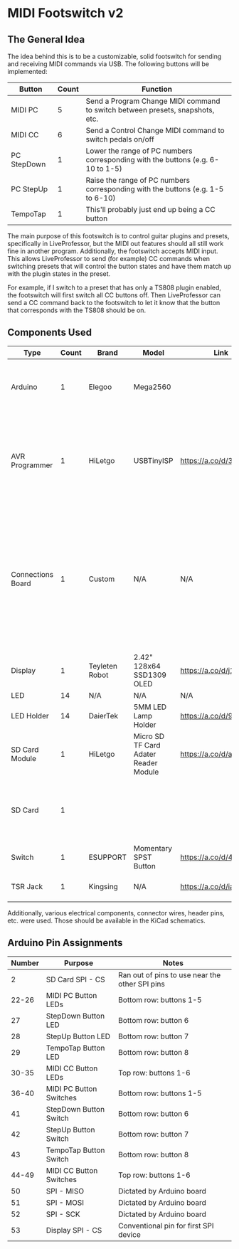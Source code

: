 # MIDI Footswitch v2

## The General Idea

The idea behind this is to be a customizable, solid footswitch for sending and receiving MIDI commands via USB. The following buttons will be implemented:

| Button | Count | Function |
|--------|-------|----------|
| MIDI PC  | 5 | Send a Program Change MIDI command to switch between presets, snapshots, etc. |
| MIDI CC  | 6 | Send a Control Change MIDI command to switch pedals on/off |
| PC StepDown | 1 | Lower the range of PC numbers corresponding with the buttons (e.g. 6-10 to 1-5) |
| PC StepUp | 1 | Raise the range of PC numbers corresponding with the buttons (e.g. 1-5 to 6-10) |
| TempoTap | 1 | This'll probably just end up being a CC button |

The main purpose of this footswitch is to control guitar plugins and presets, specifically in LiveProfessor, but the MIDI out features should all still work fine in another program. Additionally, the footswitch accepts MIDI input. This allows LiveProfessor to send (for example) CC commands when switching presets that will control the button states and have them match up with the plugin states in the preset.

For example, if I switch to a preset that has only a TS808 plugin enabled, the footswitch will first switch all CC buttons off. Then LiveProfessor can send a CC command back to the footswitch to let it know that the button that corresponds with the TS808 should be on.


## Components Used

| Type | Count | Brand | Model | Link | Notes |
|------|-------|-------|------|-------|-------|
| Arduino | 1 | Elegoo | Mega2560 | | Chosen for the large number of pins available for buttons |
| AVR Programmer | 1 | HiLetgo | USBTinyISP | https://a.co/d/3sgW6Hk | Necessary for uploading firmware since Hiduino is using the Arduino's USB port for MIDI |
| Connections Board | 1 | Custom | N/A | N/A | Mostly a convenience to make things as modular as possible. Also used in place of a breadboard for components such as resistors for the LEDs and switches |
| Display | 1 | Teyleten Robot | 2.42" 128x64 SSD1309 OLED | https://a.co/d/j11dIGv | Connected via SPI |
| LED | 14 | N/A | N/A | N/A | Red 5mm |
| LED Holder | 14 | DaierTek | 5MM LED Lamp Holder | https://a.co/d/9saOy9M | |
| SD Card Module | 1 | HiLetgo | Micro SD TF Card Adater Reader Module | https://a.co/d/amf9kn3 | Connected via SPI |
| SD Card | 1 | | | | No need for a high capacity as the only things being stored are configs |
| Switch | 1 | ESUPPORT | Momentary SPST Button | https://a.co/d/4z8qo4Z | |
| TSR Jack | 1 | Kingsing | N/A | https://a.co/d/iaOluce | For the expression pedal |

Additionally, various electrical components, connector wires, header pins, etc. were used. Those should be available in the KiCad schematics.


## Arduino Pin Assignments

| Number | Purpose | Notes |
|--------|---------|-------|
| 2 | SD Card SPI - CS | Ran out of pins to use near the other SPI pins |
| 22-26 | MIDI PC Button LEDs | Bottom row: buttons 1-5 |
| 27 | StepDown Button LED | Bottom row: button 6 |
| 28 | StepUp Button LED | Bottom row: button 7 |
| 29 | TempoTap Button LED | Bottom row: button 8 |
| 30-35 | MIDI CC Button LEDs | Top row: buttons 1-6 |
| 36-40 | MIDI PC Button Switches | Bottom row: buttons 1-5 |
| 41 | StepDown Button Switch | Bottom row: button 6 |
| 42 | StepUp Button Switch | Bottom row: button 7 |
| 43 | TempoTap Button Switch | Bottom row: button 8 |
| 44-49 | MIDI CC Button Switches | Top row: buttons 1-6 |
| 50 | SPI - MISO | Dictated by Arduino board |
| 51 | SPI - MOSI | Dictated by Arduino board |
| 52 | SPI - SCK | Dictated by Arduino board |
| 53 | Display SPI - CS | Conventional pin for first SPI device |
